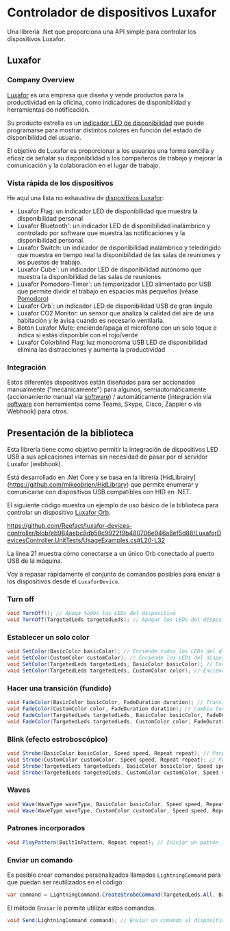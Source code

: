 # Controlador de dispositivos Luxafor

Una librería .Net que proporciona una API simple para controlar los dispositivos Luxafor.

## Luxafor

### Company Overview

[Luxafor](https://luxafor.com) es una empresa que diseña y vende productos para la productividad en la oficina, como indicadores de disponibilidad y herramientas de notificación. 

Su producto estrella es un [indicador LED de disponibilidad](https://luxafor.com/product/flag) que puede programarse para mostrar distintos colores en función del estado de disponibilidad del usuario. 

El objetivo de Luxafor es proporcionar a los usuarios una forma sencilla y eficaz de señalar su disponibilidad a los compañeros de trabajo y mejorar la comunicación y la colaboración en el lugar de trabajo.

### Vista rápida de los dispositivos

He aquí una lista no exhaustiva de [dispositivos Luxafor](https://luxafor.com/products):

- Luxafor Flag: un indicador LED de disponibilidad que muestra la disponibilidad personal
- Luxafor Bluetooth': un indicador LED de disponibilidad inalámbrico y controlado por software que muestra las notificaciones y la disponibilidad personal.
- Luxafor Switch: un indicador de disponibilidad inalámbrico y teledirigido que muestra en tiempo real la disponibilidad de las salas de reuniones y los puestos de trabajo.
- Luxafor Cube`: un indicador LED de disponibilidad autónomo que muestra la disponibilidad de las salas de reuniones
- Luxafor Pomodoro-Timer`: un temporizador LED alimentado por USB que permite dividir el trabajo en espacios más pequeños (véase [Pomodoro](https://reefact.net/craftsmanship/tools/pomodoro))
- Luxafor Orb`: un indicador LED de disponibilidad USB de gran ángulo
- Luxafor CO2 Monitor: un sensor que analiza la calidad del aire de una habitación y le avisa cuando es necesario ventilarla.
- Botón Luxafor Mute: enciende/apaga el micrófono con un solo toque e indica si estás disponible con el rojo/verde
- Luxafor Colorblind Flag: luz monocroma USB LED de disponibilidad elimina las distracciones y aumenta la productividad

### Integración

Estos diferentes dispositivos están diseñados para ser accionados manualmente ("mecánicamente") para algunos, semiautomáticamente (accionamiento manual vía [software](https://luxaformanual.com)) / automáticamente (integración vía [software](https://luxaformanual.com) con herramientas como Teams, Skype, Cisco, Zappier o vía Webhook) para otros. 

## Presentación de la biblioteca

Esta librería tiene como objetivo permitir la integración de dispositivos LED USB a sus aplicaciones internas sin necesidad de pasar por el servidor Luxafor (webhook).

Está desarrollado en .Net Core y se basa en la librería [HidLibrairy] (https://github.com/mikeobrien/HidLibrary) que permite enumerar y comunicarse con dispositivos USB compatibles con HID en .NET.

El siguiente código muestra un ejemplo de uso básico de la biblioteca para controlar un dispositivo [Luxafor Orb](https://luxafor.com/product/orb/).

https://github.com/Reefact/luxafor-devices-controller/blob/eb984aebc8db58c9922f9b480706e946a8ef5d88/LuxaforDevicesController.UnitTests/UsageExamples.cs#L20-L32

La línea 21 muestra cómo conectarse a un único Orb conectado al puerto USB de la máquina.

Voy a repasar rápidamente el conjunto de comandos posibles para enviar a los dispositivos desde el `LuxaforDevice`.

### Turn off

```csharp
void TurnOff(); // Apaga todos los LEDs del dispositivo
void TurnOff(TargetedLeds targetedLeds); // Apagar los LEDs del dispositivo apuntado
```

### Establecer un solo color

```csharp
void SetColor(BasicColor basicColor); // Enciende todos los LEDs del dispositivo en un color básico.
void SetColor(CustomColor customColor); // Enciende los LEDs del dispositivo en un color personalizado.
void SetColor(TargetedLeds targetedLeds, BasicColor basicColor); // Enciende todos los LEDs targeted del dispositivo en un color básico.
void SetColor(TargetedLeds targetedLeds, CustomColor color); // Enciende los LEDs del dispositivo targeted en un color personalizado.
```

### Hacer una transición (fundido)

```csharp
void FadeColor(BasicColor basicColor, FadeDuration duration); // Transición de todos los LEDs del dispositivo a un color básico
void FadeColor(CustomColor color, FadeDuration duration); // Cambia todos los LEDs del dispositivo a un color personalizado
void FadeColor(TargetedLeds targetedLeds, BasicColor basicColor, FadeDuration duration); // Transición de los LEDs del dispositivo a un color básico
void FadeColor(TargetedLeds targetedLeds, CustomColor color, FadeDuration duration); // Transición de los LEDs del dispositivo a un color personalizado
```

### Blink (efecto estroboscópico)

```csharp
void Strobe(BasicColor basicColor, Speed speed, Repeat repeat); // Parpadea todos los LEDs del dispositivo en un color básico
void Strobe(CustomColor customColor, Speed speed, Repeat repeat); // Parpadea todos los LEDs del dispositivo en un color personalizado.
void Strobe(TargetedLeds targetedLeds, BasicColor basicColor, Speed speed, Repeat repeat); // Hace parpadear los LEDs del dispositivo en un color básico
void Strobe(TargetedLeds targetedLeds, CustomColor customColor, Speed speed, Repeat repeat); // Hace parpadear los LEDs del dispositivo objetivo en un color personalizado
```

### Waves

```csharp
void Wave(WaveType waveType, BasicColor basicColor, Speed speed, Repeat repeat); // Inicia un patrón de "onda" que se dirige a todos los LEDs del dispositivo en función de un color básico.
void Wave(WaveType waveType, CustomColor customColor, Speed speed, Repeat repeat); // Inicia un patrón de onda que se dirige a todos los LEDs del dispositivo basándose en un color personalizado.
```

### Patrones incorporados

```csharp
void PlayPattern(BuiltInPattern, Repeat repeat); // Iniciar un patrón incorporado que apunte a todos los LEDs del dispositivo.
```

### Enviar un comando

Es posible crear comandos personalizados llamados `LightningCommand` para que puedan ser reutilizados en el código:

```csharp
var command = LightningCommand.CreateStrobeCommand(TargetedLeds.All, BasicColor.Yellow, Speed.FromByte(20), Repeat.Count(3));
```

El método `Enviar` le permite utilizar estos comandos.

```csharp
void Send(LightningCommand command); // Enviar un comando al dispositivo
```
